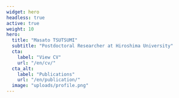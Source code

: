 ```yaml
---
widget: hero
headless: true
active: true
weight: 10
hero:
  title: "Masato TSUTSUMI"
  subtitle: "Postdoctoral Researcher at Hiroshima University"
  cta:
    label: "View CV"
    url: "/en/cv/"
  cta_alt:
    label: "Publications"
    url: "/en/publication/"
  image: "uploads/profile.png"
---
```

